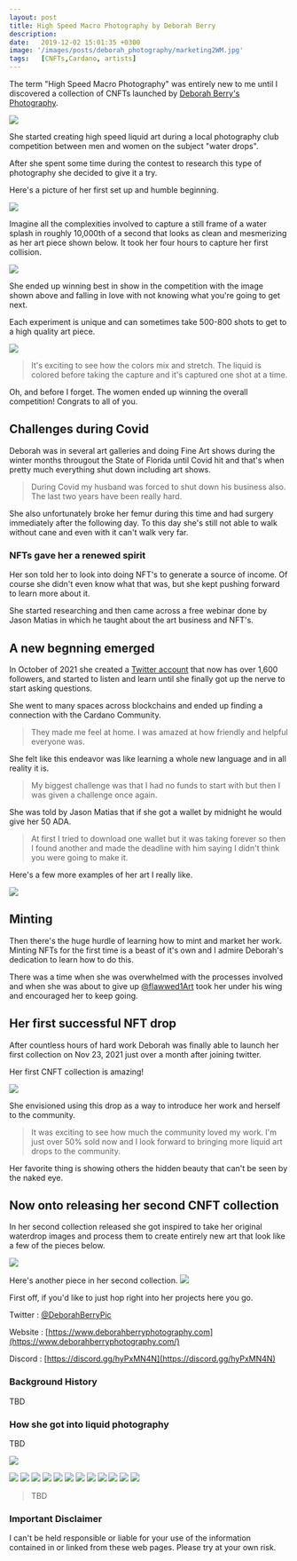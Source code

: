 ```yaml
---
layout: post
title: High Speed Macro Photography by Deborah Berry
description: 
date:   2019-12-02 15:01:35 +0300
image: '/images/posts/deborah_photography/marketing2WM.jpg'
tags:   [CNFTs,Cardano, artists]
---
```


The term "High Speed Macro Photography" was entirely new to me until I discovered a collection of CNFTs launched by [Deborah Berry's Photography](https://www.deborahberryphotography.com/). 

![](/images/posts/deborah_photography/DSC_3989-1WM.jpg) 

She started creating high speed liquid art during a local photography club competition between men and women on the subject "water drops". 

After she spent some time during the contest to research this type of photography she decided to give it a try.

Here's a picture of her first set up and humble beginning. 

![](/images/posts/deborah_photography/Screenshot_20211208-123255_2.png) 

Imagine all the complexities involved to capture a still frame of a water splash in roughly 10,000th of a second that looks as clean and mesmerizing as her art piece shown below. It took her four hours to capture her first collision. 

![](/images/posts/deborah_photography/DSC_5657-1-1WM.jpg) 

She ended up winning best in show in the competition with the image shown above and falling in love with not knowing what you're going to get next. 

Each experiment is unique and can sometimes take 500-800 shots to get to a high quality art piece. 

![](/images/posts/deborah_photography/Marketing3WM.jpg) 

> It's exciting to see how the colors mix and stretch.  The liquid is colored before taking the capture and it's captured one shot at a time.  

Oh, and before I forget. The women ended up winning the overall competition! Congrats to all of you.

## Challenges during Covid
Deborah was in several art galleries and doing Fine Art shows during the winter months througout the State of Florida until Covid hit and that's when pretty much everything shut down including art shows.  

> During Covid my husband was forced to shut down his business also. The last two years have been really hard.  

She also unfortunately broke her femur during this time and had surgery immediately after the following day. To this day she's still not able to walk without cane and even with it can't walk very far. 

### NFTs gave her a renewed spirit
Her son told her to look into doing NFT's to generate a source of income. Of course she didn't even know what that was, but she kept pushing forward to learn more about it. 

She started researching and then came across a free webinar done by Jason Matias in which he taught about the art business and NFT's. 

## A new begnning emerged
In October of 2021 she created a [Twitter account](https://twitter.com/DeborahBerryPic) that now has over 1,600 followers, and started to listen and learn until she finally got up the nerve to start asking questions.  

She went to many spaces across blockchains and ended up finding a connection with the Cardano Community. 

> They made me feel at home.  I was amazed at how friendly and helpful everyone was.  

She felt like this endeavor was like learning a whole new language and in all reality it is.

> My biggest challenge was that I had no funds to start with but then I was given a challenge once again. 

She was told by Jason Matias that if she got a wallet by midnight he would give her 50 ADA.  
> At first I tried to download one wallet but it was taking forever so then I found another and made the deadline with him saying I didn't think you were going to make it.  

Here's a few more examples of her art I really like. 

![](/images/posts/deborah_photography/marketing4WM.jpg) 

## Minting  
Then there's the huge hurdle of learning how to mint and market her work. Minting NFTs for the first time is a beast of it's own and I admire Deborah's dedication to learn how to do this. 

There was a time when she was overwhelmed with the processes involved and when she was about to give up [@flawwed1Art](https://twitter.com/flawwed1Art) took her under his wing and encouraged her to keep going.  

## Her first successful NFT drop
After countless hours of hard work Deborah was finally able to launch her first collection on Nov 23, 2021 just over a month after joining twitter. 

Her first CNFT collection is amazing!

![](/images/posts/deborah_photography/first_collection.jpg) 

She envisioned using this drop as a way to introduce her work and herself to the community.  
> It was exciting to see how much the community loved my work.  I'm just over 50% sold now and I look forward to bringing more liquid art drops to the community.  

Her favorite thing is showing others the hidden beauty that can't be seen by the naked eye. 

## Now onto releasing her second CNFT collection
In her second collection released she got inspired to take her original waterdrop images and process them to create entirely new art that look like a few of the pieces below. 

![](/images/posts/deborah_photography/gUmDgF7S.jpg) 

Here's another piece in her second collection. 
![](/images/posts/deborah_photography/ft6ukBgS.jpg) 




First off, if you'd like to just hop right into her projects here you go.

Twitter : [@DeborahBerryPic](https://twitter.com/DeborahBerryPic)  

Website : [https://www.deborahberryphotography.com](https://www.deborahberryphotography.com/)

Discord : [https://discord.gg/hyPxMN4N](https://discord.gg/hyPxMN4N)

### Background History
TBD

### How she got into liquid photography
TBD

![](/images/posts/deborah_photography/DSC_3989-1WM.jpg) 

![](/images/posts/deborah_photography/butterflies.jpg) 
![](/images/posts/deborah_photography/DSC_3849-1WM.jpg) 
![](/images/posts/deborah_photography/DSC_3989-1WM.jpg) 
![](/images/posts/deborah_photography/DSC_5657-1-1WM.jpg) 
![](/images/posts/deborah_photography/marketing1WM.jpg) 
![](/images/posts/deborah_photography/marketing2WM.jpg) 
![](/images/posts/deborah_photography/Marketing3WM.jpg) 
![](/images/posts/deborah_photography/marketing4WM.jpg) 
![](/images/posts/deborah_photography/Marketing5WM.jpg) 
![](/images/posts/deborah_photography/Marketing6WM.jpg) 
![](/images/posts/deborah_photography/) 
![](/images/posts/deborah_photography/Screenshot_20211208-123255_2.png) 


> TBD 

### Important Disclaimer
I can't be held responsible or liable for your use of the information contained in or linked from these web pages. Please try at your own risk.
